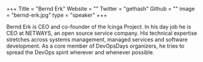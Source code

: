 +++
Title = "Bernd Erk"
Website = ""
Twitter = "gethash"
Github = ""
image = "bernd-erk.jpg"
type = "speaker"
+++

Bernd Erk is CEO and co-founder of the Icinga Project. In his day job he is CEO at 
NETWAYS, an open source service company. His technical expertise stretches across systems 
management, managed services and software development. As a core member of DevOpsDays 
organizers, he tries to spread the DevOps spirit wherever and whenever possible.
